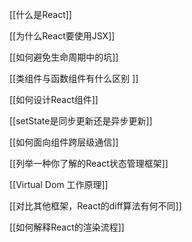 [[什么是React]]

[[为什么React要使用JSX]]

[[如何避免生命周期中的坑]]

[[类组件与函数组件有什么区别 ]]

[[如何设计React组件]]

[[setState是同步更新还是异步更新]]

[[如何面向组件跨层级通信]]

[[列举一种你了解的React状态管理框架]]

[[Virtual Dom 工作原理]]

[[对比其他框架，React的diff算法有何不同]]

[[如何解释React的渲染流程]]








